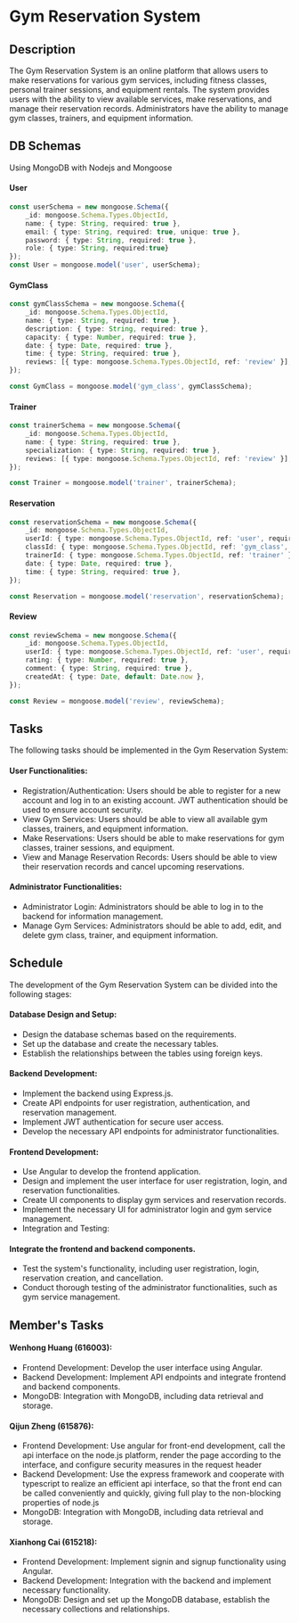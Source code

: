 # Gym Reservation System

## Description
The Gym Reservation System is an online platform that allows users to make reservations for various gym services, including fitness classes, personal trainer sessions, and equipment rentals. The system provides users with the ability to view available services, make reservations, and manage their reservation records. Administrators have the ability to manage gym classes, trainers, and equipment information.

## DB Schemas
Using MongoDB with Nodejs and Mongoose
#### User
```typescript
const userSchema = new mongoose.Schema({
    _id: mongoose.Schema.Types.ObjectId,
    name: { type: String, required: true },
    email: { type: String, required: true, unique: true },
    password: { type: String, required: true },
    role: { type: String, required:true}
});
const User = mongoose.model('user', userSchema);
```

#### GymClass
```typescript
const gymClassSchema = new mongoose.Schema({
    _id: mongoose.Schema.Types.ObjectId,
    name: { type: String, required: true },
    description: { type: String, required: true },
    capacity: { type: Number, required: true },
    date: { type: Date, required: true },
    time: { type: String, required: true },
    reviews: [{ type: mongoose.Schema.Types.ObjectId, ref: 'review' }],
});

const GymClass = mongoose.model('gym_class', gymClassSchema);
```

#### Trainer
```typescript
const trainerSchema = new mongoose.Schema({
    _id: mongoose.Schema.Types.ObjectId,
    name: { type: String, required: true },
    specialization: { type: String, required: true },
    reviews: [{ type: mongoose.Schema.Types.ObjectId, ref: 'review' }],
});

const Trainer = mongoose.model('trainer', trainerSchema);
```

#### Reservation
```typescript
const reservationSchema = new mongoose.Schema({
    _id: mongoose.Schema.Types.ObjectId,
    userId: { type: mongoose.Schema.Types.ObjectId, ref: 'user', required: true },
    classId: { type: mongoose.Schema.Types.ObjectId, ref: 'gym_class', required: true },
    trainerId: { type: mongoose.Schema.Types.ObjectId, ref: 'trainer' },
    date: { type: Date, required: true },
    time: { type: String, required: true },
});

const Reservation = mongoose.model('reservation', reservationSchema);
```

#### Review
```typescript
const reviewSchema = new mongoose.Schema({
    _id: mongoose.Schema.Types.ObjectId,
    userId: { type: mongoose.Schema.Types.ObjectId, ref: 'user', required: true },
    rating: { type: Number, required: true },
    comment: { type: String, required: true },
    createdAt: { type: Date, default: Date.now },
});

const Review = mongoose.model('review', reviewSchema);
```

## Tasks
The following tasks should be implemented in the Gym Reservation System:
#### User Functionalities:
- Registration/Authentication: Users should be able to register for a new account and log in to an existing account. JWT authentication should be used to ensure account security.
- View Gym Services: Users should be able to view all available gym classes, trainers, and equipment information.
- Make Reservations: Users should be able to make reservations for gym classes, trainer sessions, and equipment.
- View and Manage Reservation Records: Users should be able to view their reservation records and cancel upcoming reservations.
#### Administrator Functionalities:
- Administrator Login: Administrators should be able to log in to the backend for information management.
- Manage Gym Services: Administrators should be able to add, edit, and delete gym class, trainer, and equipment information.

## Schedule
The development of the Gym Reservation System can be divided into the following stages:

#### Database Design and Setup:
- Design the database schemas based on the requirements.
- Set up the database and create the necessary tables.
- Establish the relationships between the tables using foreign keys.

#### Backend Development:
- Implement the backend using Express.js.
- Create API endpoints for user registration, authentication, and reservation management.
- Implement JWT authentication for secure user access.
- Develop the necessary API endpoints for administrator functionalities.

#### Frontend Development:
- Use Angular to develop the frontend application.
- Design and implement the user interface for user registration, login, and reservation functionalities.
- Create UI components to display gym services and reservation records.
- Implement the necessary UI for administrator login and gym service management.
- Integration and Testing:

#### Integrate the frontend and backend components.
- Test the system's functionality, including user registration, login, reservation creation, and cancellation.
- Conduct thorough testing of the administrator functionalities, such as gym service management.

## Member's Tasks

#### Wenhong Huang (616003):
- Frontend Development: Develop the user interface using Angular.
- Backend Development: Implement API endpoints and integrate frontend and backend components.
- MongoDB: Integration with MongoDB, including data retrieval and storage.

#### Qijun Zheng (615876):
- Frontend Development: Use angular for front-end development, call the api interface on the node.js platform, render the page according to the interface, and configure security measures in the request header
- Backend Development: Use the express framework and cooperate with typescript to realize an efficient api interface, so that the front end can be called conveniently and quickly, giving full play to the non-blocking properties of node.js
- MongoDB: Integration with MongoDB, including data retrieval and storage.

#### Xianhong Cai (615218):
- Frontend Development: Implement signin and signup functionality using Angular.
- Backend Development: Integration with the backend and implement necessary functionality.
- MongoDB: Design and set up the MongoDB database, establish the necessary collections and relationships.